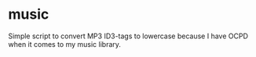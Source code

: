 # music
Simple script to convert MP3 ID3-tags to lowercase because I have OCPD when it comes to my music library.
